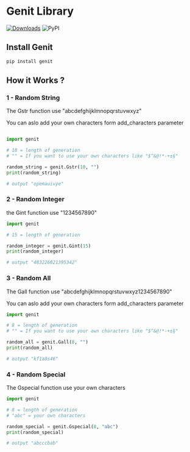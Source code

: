 Genit Library<a name="TOP"></a>
===================
[![Downloads](https://static.pepy.tech/personalized-badge/genit?period=total&units=international_system&left_color=black&right_color=orange&left_text=Downloads)](https://pepy.tech/project/genit)
![PyPI](https://img.shields.io/pypi/v/genit)

## Install Genit ##
```bash
pip install genit
```
## How it Works ? ##

### 1 -  Random String ###

The Gstr function use "abcdefghijklmnopqrstuvwxyz"

You can aslo add your own characters form add_characters parameter

```python

import genit

# 10 = length of generation
# "" = If you want to use your own characters like "$^&@!*-+±§"

random_string = genit.Gstr(10, "")
print(random_string)

# output "opemauivye"
```

### 2 -  Random Integer ###

the Gint function use "1234567890"

```python
import genit

# 15 = length of generation

random_integer = genit.Gint(15)
print(random_integer)

# output "483226821395342"
```

### 3 -  Random All ###

The Gall function use "abcdefghijklmnopqrstuvwxyz1234567890"

You can aslo add your own characters form add_characters parameter

```python
import genit

# 8 = length of generation
# "" = If you want to use your own characters like "$^&@!*-+±§"

random_all = genit.Gall(8, "")
print(random_all)

# output "kf1a8s46"
```

### 4 -  Random Special ###

The Gspecial function use your own characters

```python
import genit

# 8 = length of generation
# "abc" = your own characters

random_special = genit.Gspecial(8, "abc")
print(random_special)

# output "abcccbab"
```
